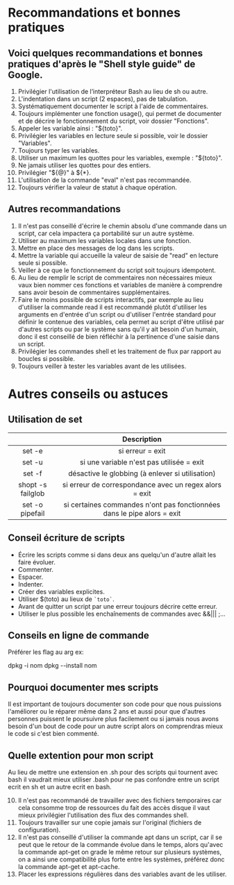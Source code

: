 # Recommandations et bonnes pratiques

## Voici quelques recommandations et bonnes pratiques d'après le "Shell style guide" de Google.

1. Privilégier l'utilisation de l’interpréteur Bash au lieu de sh ou autre.
2. L'indentation dans un script (2 espaces), pas de tabulation.
3. Systématiquement documenter le script à l'aide de commentaires.
4. Toujours implémenter une fonction usage(), qui permet de documenter et de décrire le fonctionnement du script, voir dossier "Fonctions".
5. Appeler les variable ainsi : "${toto}".
6. Privilégier les variables en lecture seule si possible, voir le dossier "Variables".
7. Toujours typer les variables.
8. Utiliser un maximum les quottes pour les variables, exemple : "${toto}".
9. Ne jamais utiliser les quottes pour des entiers.
10. Privilégier "${@}" à ${*}.
11. L'utilisation de la commande "eval" n'est pas recommandée.
12. Toujours vérifier la valeur de statut à chaque opération.

## Autres recommandations

1. Il n'est pas conseillé d'écrire le chemin absolu d'une commande dans un script, car cela impactera ça portabilité sur un autre système.
2. Utiliser au maximum les variables locales dans une fonction.
3. Mettre en place des messages de log dans les scripts.
4. Mettre la variable qui accueille la valeur de saisie de "read" en lecture seule si possible.
5. Veiller à ce que le fonctionnement du script soit toujours idempotent.
6. Au lieu de remplir le script de commentaires non nécessaires mieux vaux bien nommer ces fonctions et variables de manière à comprendre sans avoir besoin de commentaires supplémentaires.
7. Faire le moins possible de scripts interactifs, par exemple au lieu d'utiliser la commande read il est recommandé plutôt d'utiliser les arguments en d'entrée d'un script ou d'utiliser l'entrée standard pour définir le contenue des variables, cela permet au script d'être utilisé par d'autres scripts ou par le système sans qu'il y ait besoin d'un humain, donc il est conseillé de bien réfléchir à la pertinence d'une saisie dans un script.
8. Privilégier les commandes shell et les traitement de flux par rapport au boucles si possible.
9. Toujours veiller à tester les variables avant de les utilisées.

# Autres conseils ou astuces

## Utilisation de set 

| | Description |
|:--:|:--:|
| set -e | si erreur = exit |
| set -u | si une variable n'est pas utilisée = exit |
| set -f | désactive le globbing (à enlever si utilisation) |
| shopt -s failglob | si erreur de correspondance avec un regex alors = exit |
| set -o pipefail | si certaines commandes n'ont pas fonctionnées dans le pipe alors = exit  |

## Conseil écriture de scripts

* Écrire les scripts comme si dans deux ans quelqu'un d'autre allait les faire évoluer.
* Commenter.
* Espacer.
* Indenter.
* Créer des variables explicites. 
* Utiliser $(toto) au lieux de ``` `toto` ```.
* Avant de quitter un script par une erreur toujours décrire cette erreur.
* Utiliser le plus possible les enchaînements de commandes avec &&||| ;...

## Conseils en ligne de commande 

Préférer les flag au arg
ex:

dpkg -i nom
dpkg --install nom

## Pourquoi documenter mes scripts

Il est important de toujours documenter son code pour que nous puissions l'améliorer ou le réparer même dans 2 ans et aussi pour que d'autres personnes puissent le poursuivre plus facilement ou si jamais nous avons besoin d'un bout de code pour un autre script alors on comprendras mieux le code si c'est bien commenté.

## Quelle extention pour mon script
Au lieu de mettre une extension en .sh pour des scripts qui tournent avec bash il vaudrait mieux utiliser .bash pour ne pas confondre entre un script ecrit en sh et un autre ecrit en bash. 

10. Il n'est pas recommandé de travailler avec des fichiers temporaires car cela consomme trop de ressources du fait des accès disque il vaut mieux privilégier l'utilisation des flux des commandes shell.
11. Toujours travailler sur une copie jamais sur l'original (fichiers de configuration). 
12. Il n'est pas conseillé d'utiliser la commande apt dans un script, car il se peut que le retour de la commande évolue dans le temps, alors qu'avec la commande apt-get on grade le même retour sur plusieurs systèmes, on a ainsi une compatibilité plus forte entre les systèmes, préférez donc la commande apt-get et apt-cache.
13. Placer les expressions régulières dans des variables avant de les utiliser.
